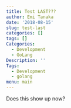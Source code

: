 ```yaml
---
title: Test LAST???
author: Emi Tanaka
date: '2018-08-15'
slug: test-last
categories: []
tags: []
Categories:
  - Development
  - GoLang
Description: ''
Tags:
  - Development
  - golang
menu: main
---
```


Does this show up now?